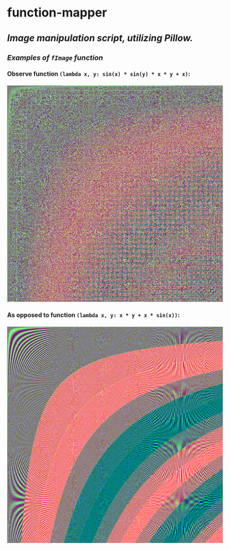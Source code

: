 # function-mapper
## *Image manipulation script, utilizing Pillow.*


### *Examples of `fImage` function*

#### Observe function `(lambda x, y: sin(x) * sin(y) * x * y + x)`:
![Image one.](Scripts/images/md/image-one.png)

#### As opposed to function `(lambda x, y: x * y + x * sin(x))`:
![Image two.](Scripts/images/md/image-two.png)
